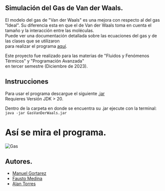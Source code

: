 ## Simulación del Gas de Van der Waals.

El modelo del gas de "Van der Waals" es una mejora con respecto al del gas "Ideal". Su diferencia
esta en que el de Van der Waals toma en cuenta el tamaño y la interacción entre las moléculas.  
Puede ver una documentación detallada sobre las ecuaciones del gas y de las clases que se utilizaron   
para realizar el programa [aquí](https://github.com/Mgb64/Simulacion-del-gas-de-Van-der-Waals/blob/main/GasDeVanDerWaals.pdf).

Este proyecto fue realizado para las materias de "Fluidos y Fenómenos Térmicos" y "Programación Avanzada"  
en tercer semestre (Diciembre de 2023).

## Instrucciones
Para usar el programa descargue el siguiente [.jar](https://github.com/Mgb64/Simulacion-del-gas-de-Van-der-Waals/blob/main/Gas_En_Piston/GasVanDerWaals.jar)  
Requieres Versión JDK > 20.

Dentro de la carpeta en donde se encuentra su .jar ejecute con la terminal: 
`java -jar GasVanDerWaals.jar`

# Así se mira el programa.
![Gas](https://github.com/Mgb64/Simulacion-del-gas-de-Van-der-Waals/blob/main/GasVanDerWaals.gif)

## Autores.
- [Manuel Gortarez](https://github.com/Mgb64)
- [Fausto Medina](https://github.com/Harico04)
- [Alan Torres](https://github.com/TumbadoBoy0604)
